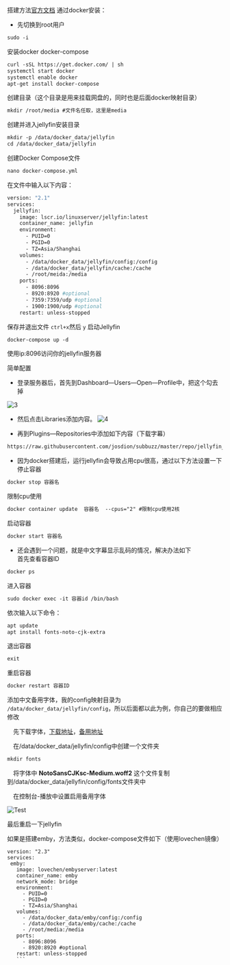 
搭建方法[官方文档](https://jellyfin.org/docs/general/installation/container)
通过docker安装：
- 先切换到root用户
```html
sudo -i
```
安装docker docker-compose
```html
curl -sSL https://get.docker.com/ | sh
systemctl start docker 
systemctl enable docker
apt-get install docker-compose
```  
创建目录（这个目录是用来挂载网盘的，同时也是后面docker映射目录）
```html
mkdir /root/media #文件名任取，这里是media
```  
创建并进入jellyfin安装目录
```html
mkdir -p /data/docker_data/jellyfin
cd /data/docker_data/jellyfin
```  
创建Docker Compose文件
```html
nano docker-compose.yml
```  
在文件中输入以下内容：
```bash
version: "2.1"
services:
  jellyfin:
    image: lscr.io/linuxserver/jellyfin:latest
    container_name: jellyfin
    environment:
      - PUID=0
      - PGID=0
      - TZ=Asia/Shanghai
    volumes:
      - /data/docker_data/jellyfin/config:/config
      - /data/docker_data/jellyfin/cache:/cache
      - /root/meida:/media
    ports:
      - 8096:8096
      - 8920:8920 #optional
      - 7359:7359/udp #optional
      - 1900:1900/udp #optional
    restart: unless-stopped
```  
保存并退出文件 `ctrl+x`然后 `y`
启动Jellyfin
```html
docker-compose up -d
```  
使用ip:8096访问你的jellyfin服务器

简单配置 
- 登录服务器后，首先到Dashboard—Users—Open—Profile中，把这个勾去掉

 ![3](https://photoself.eu.org/images/2023/03/21/image42db61af47f0c840.png)


- 然后点击Libraries添加内容。
 ![4](https://photoself.eu.org/images/2023/03/21/imagee937b23843fa755c.png)


- 再到Plugins—Repositories中添加如下内容（下载字幕）  
```html
https://raw.githubusercontent.com/josdion/subbuzz/master/repo/jellyfin_10.8.json
```  

- 因为docker搭建后，运行jellyfin会导致占用cpu很高，通过以下方法设置一下  
停止容器  
```html
docker stop 容器名
```  
限制cpu使用  
```html
docker container update  容器名  --cpus="2" #限制cpu使用2核
```  
启动容器  
```html
docker start 容器名
```  

- 还会遇到一个问题，就是中文字幕显示乱码的情况，解决办法如下  
首先查看容器ID
```html
docker ps
```  
进入容器  
```html
sudo docker exec -it 容器id /bin/bash
```  
依次输入以下命令：  
```html
apt update
apt install fonts-noto-cjk-extra
```  
退出容器  
```html
exit
```  
重启容器  
```html
docker restart 容器ID
```  

添加中文备用字体，我的config映射目录为 `/data/docker_data/jellyfin/config`，所以后面都以此为例，你自己的要做相应修改  

　先下载字体，[下载地址](https://github.com/CodePlayer/webfont-noto/raw/master/release/NotoSansCJKsc-hinted-standard.zip)，[备用地址](https://drive.google.com/file/d/1dqAoSB9Tec-A1JDiIASSAOs_njQKy8fn/view?usp=share_link)  
 
　在/data/docker_data/jellyfin/config中创建一个文件夹  
```html
mkdir fonts
```  
　将字体中 **NotoSansCJKsc-Medium.woff2** 这个文件复制到/data/docker_data/jellyfin/config/fonts文件夹中  

　在控制台-播放中设置启用备用字体  
 
 ![Test](https://photoself.eu.org/images/2023/03/27/image.png)   

 
 最后重启一下jellyfin  
 
 如果是搭建emby，方法类似，docker-compose文件如下（使用lovechen镜像）  
 ```
 version: "2.3"
services:
  emby:
    image: lovechen/embyserver:latest
    container_name: emby
	network_mode: bridge
    environment:
      - PUID=0
      - PGID=0
      - TZ=Asia/Shanghai
    volumes:
      - /data/docker_data/emby/config:/config
      - /data/docker_data/emby/cache:/cache
      - /root/media:/media
    ports:
      - 8096:8096
      - 8920:8920 #optional
    restart: unless-stopped  
    ```


















